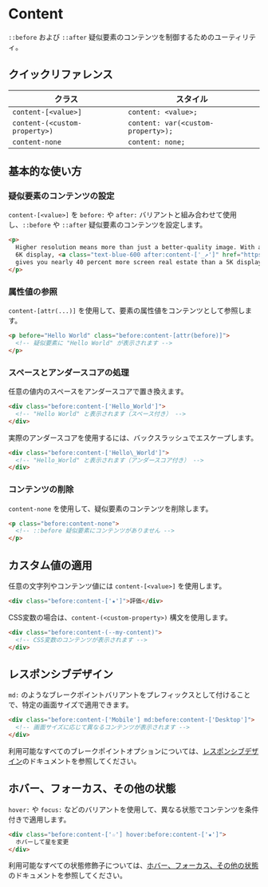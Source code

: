 # Content

`::before` および `::after` 疑似要素のコンテンツを制御するためのユーティリティ。

## クイックリファレンス

| クラス | スタイル |
|-------|--------|
| `content-[<value>]` | `content: <value>;` |
| `content-(<custom-property>)` | `content: var(<custom-property>);` |
| `content-none` | `content: none;` |

## 基本的な使い方

### 疑似要素のコンテンツの設定

`content-[<value>]` を `before:` や `after:` バリアントと組み合わせて使用し、`::before` や `::after` 疑似要素のコンテンツを設定します。

```html
<p>
  Higher resolution means more than just a better-quality image. With a Retina
  6K display, <a class="text-blue-600 after:content-['_↗']" href="https://www.apple.com/pro-display-xdr/" target="_blank">Pro Display XDR</a>
  gives you nearly 40 percent more screen real estate than a 5K display.
</p>
```

### 属性値の参照

`content-[attr(...)]` を使用して、要素の属性値をコンテンツとして参照します。

```html
<p before="Hello World" class="before:content-[attr(before)]">
  <!-- 疑似要素に "Hello World" が表示されます -->
</p>
```

### スペースとアンダースコアの処理

任意の値内のスペースをアンダースコアで置き換えます。

```html
<div class="before:content-['Hello_World']">
  <!-- "Hello World" と表示されます（スペース付き） -->
</div>
```

実際のアンダースコアを使用するには、バックスラッシュでエスケープします。

```html
<div class="before:content-['Hello\_World']">
  <!-- "Hello_World" と表示されます（アンダースコア付き） -->
</div>
```

### コンテンツの削除

`content-none` を使用して、疑似要素のコンテンツを削除します。

```html
<p class="before:content-none">
  <!-- ::before 疑似要素にコンテンツがありません -->
</p>
```

## カスタム値の適用

任意の文字列やコンテンツ値には `content-[<value>]` を使用します。

```html
<div class="before:content-['★']">評価</div>
```

CSS変数の場合は、`content-(<custom-property>)` 構文を使用します。

```html
<div class="before:content-(--my-content)">
  <!-- CSS変数のコンテンツが表示されます -->
</div>
```

## レスポンシブデザイン

`md:` のようなブレークポイントバリアントをプレフィックスとして付けることで、特定の画面サイズで適用できます。

```html
<div class="before:content-['Mobile'] md:before:content-['Desktop']">
  <!-- 画面サイズに応じて異なるコンテンツが表示されます -->
</div>
```

利用可能なすべてのブレークポイントオプションについては、[レスポンシブデザイン](/docs/responsive-design)のドキュメントを参照してください。

## ホバー、フォーカス、その他の状態

`hover:` や `focus:` などのバリアントを使用して、異なる状態でコンテンツを条件付きで適用します。

```html
<div class="before:content-['☆'] hover:before:content-['★']">
  ホバーして星を変更
</div>
```

利用可能なすべての状態修飾子については、[ホバー、フォーカス、その他の状態](/docs/hover-focus-and-other-states)のドキュメントを参照してください。
